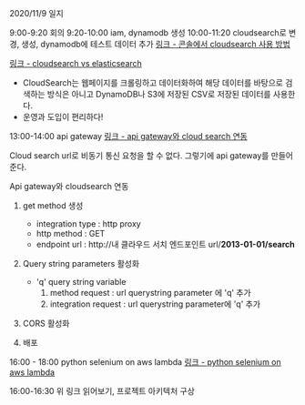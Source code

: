 2020/11/9 일지

9:00-9:20 회의
9:20-10:00 iam, dynamodb 생성
10:00-11:20 cloudsearch로 변경, 생성, dynamodb에 테스트 데이터 추가
[링크 - 콘솔에서 cloudsearch 사용 방법 ](http://wildpup.cafe24.com/archives/1085)

[링크 - cloudsearch vs elasticsearch](https://kyupokaws.wordpress.com/2017/07/27/cloudsearch-vs-elasticsearch/)

- CloudSearch는 웹페이지를 크롤링하고 데이터화하여 해당 데이터를 바탕으로 검색하는 방식은 아니고 DynamoDB나 S3에 저장된 CSV로 저장된 데이터를 사용한다.
- 운영과 도입이 편리하다!

13:00-14:00 api gateway 
[링크 - api gateway와 cloud search 연동](http://aaronkenny.com/blog/using-aws-api-gateway-to-enable-cors-for-cloud-search/index.htm)

Cloud search url로 비동기 통신 요청을 할 수 없다. 그렇기에 api gateway를 만들어준다. 

Api gateway와 cloudsearch 연동

1. get method 생성
   - integration type : http proxy
   - http method : GET
   - endpoint url : http://내 클라우드 서치 엔드포인트 url/**2013-01-01/search**

2. Query string parameters 활성화
   - 'q' query string variable
     1) method request : url querystring parameter 에 'q' 추가
     2) integration request : url querystring parameter에 'q' 추가
3. CORS 활성화
4. 배포



16:00 - 18:00 python selenium on aws lambda
[링크 - python selenium on aws lambda](https://medium.com/@manivannan_data/python-selenium-on-aws-lambda-b4b9de44b8e1)



16:00-16:30 위 링크 읽어보기, 프로젝트 아키텍처 구상
